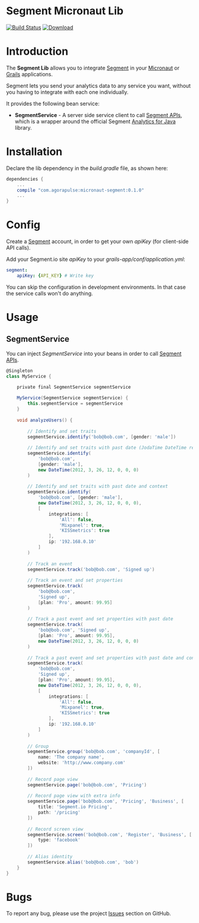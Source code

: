 Segment Micronaut Lib
=====================

[![Build Status](https://travis-ci.org/agorapulse/micronaut-segment.png)](https://travis-ci.org/agorapulse/grails-segment)
[![Download](https://api.bintray.com/packages/agorapulse/libs/micronaut-segment/images/download.svg)](https://bintray.com/agorapulse/libs/segment/_latestVersion)

# Introduction

The **Segment Lib** allows you to integrate [Segment](http://segment.com) in your [Micronaut](https://micronaut.io) or [Grails](https://grails.org) applications.

Segment lets you send your analytics data to any service you want, without you having to integrate with each one individually.

It provides the following bean service:
* **SegmentService** - A server side service client to call [Segment APIs](https://segment.com/docs/libraries/http/), which is a wrapper around the official Segment [Analytics for Java](https://segment.com/docs/libraries/java/) library.

# Installation

Declare the lib dependency in the _build.gradle_ file, as shown here:

```groovy
dependencies {
    ...
    compile "com.agorapulse:micronaut-segment:0.1.0"
    ...
}
```


# Config

Create a [Segment](http://segment.com) account, in order to get your own _apiKey_ (for client-side API calls).

Add your Segment.io site _apiKey_  to your _grails-app/conf/application.yml_:

```yml
segment:
    apiKey: {API_KEY} # Write key
```

You can skip the configuration in development environments. In that case the service calls won't do anything.

# Usage

## SegmentService

You can inject _SegmentService_ into your beans in order to call [Segment APIs](https://segment.com/docs/libraries/).

```groovy
@Singleton
class MyService {

    private final SegmentService segmentService
    
    MyService(SegmentService segmentService) {
        this.segmentService = segmentService
    }
    
    void analyzeUsers() {
    
        // Identify and set traits
        segmentService.identify('bob@bob.com', [gender: 'male'])
        
        // Identify and set traits with past date (JodaTime DateTime representing when the identify took place)
        segmentService.identify(
            'bob@bob.com',
            [gender: 'male'],
            new DateTime(2012, 3, 26, 12, 0, 0, 0)
        )
        
        // Identify and set traits with past date and context
        segmentService.identify(
            'bob@bob.com', [gender: 'male'],
            new DateTime(2012, 3, 26, 12, 0, 0, 0),
            [
                integrations: [
                    'All': false,
                    'Mixpanel': true,
                    'KISSmetrics': true
                ],
                ip: '192.168.0.10'
            ]
        )
        
        // Track an event
        segmentService.track('bob@bob.com', 'Signed up')
        
        // Track an event and set properties
        segmentService.track(
            'bob@bob.com',
            'Signed up',
            [plan: 'Pro', amount: 99.95]
        )
        
        // Track a past event and set properties with past date
        segmentService.track(
            'bob@bob.com', 'Signed up',
            [plan: 'Pro', amount: 99.95],
            new DateTime(2012, 3, 26, 12, 0, 0, 0)
        )
        
        // Track a past event and set properties with past date and context
        segmentService.track(
            'bob@bob.com',
            'Signed up',
            [plan: 'Pro', amount: 99.95],
            new DateTime(2012, 3, 26, 12, 0, 0, 0),
            [
                integrations: [
                    'All': false,
                    'Mixpanel': true,
                    'KISSmetrics': true
                ],
                ip: '192.168.0.10'
            ]
        )
        
        // Group
        segmentService.group('bob@bob.com', 'companyId', [
            name: 'The company name',
            website: 'http://www.company.com'
        ])
        
        // Record page view
        segmentService.page('bob@bob.com', 'Pricing')
        
        // Record page view with extra info
        segmentService.page('bob@bob.com', 'Pricing', 'Business', [
            title: 'Segment.io Pricing',
            path: '/pricing'
        ])
        
        // Record screen view
        segmentService.screen('bob@bob.com', 'Register', 'Business', [
            type: 'facebook'
        ])
        
        // Alias identity
        segmentService.alias('bob@bob.com', 'bob')
    }
}
```

# Bugs

To report any bug, please use the project [Issues](http://github.com/agorapulse/micronaut-segment/issues) section on GitHub.
